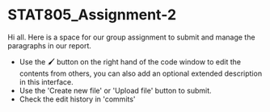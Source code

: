 # STAT805_Assignment-2
Hi all. Here is a space for our group assignment to submit and manage the paragraphs in our report.
* Use the 🖌 button on the right hand of the code window to edit the contents from others, you can also add an optional extended description in this interface.
* Use the 'Create new file' or 'Upload file' button to submit.
* Check the edit history in 'commits'
